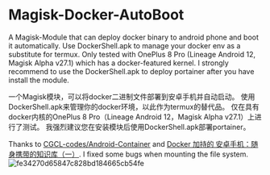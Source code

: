 # Magisk-Docker-AutoBoot

A Magisk-Module that can deploy docker binary to android phone and boot it automatically.
Use DockerShell.apk to manage your docker env as a substitute for termux.
Only tested with OnePlus 8 Pro (Lineage Android 12, Magisk Alpha v27.1) which has a docker-featured kernel.
I strongly recommend to use the DockerShell.apk to deploy portainer after you have install the module.

一个Magisk模块，可以将docker二进制文件部署到安卓手机并自动启动。
使用DockerShell.apk来管理你的docker环境，以此作为termux的替代品。
仅在具有docker内核的OnePlus 8 Pro（Lineage Android 12，Magisk Alpha v27.1）上进行了测试。
我强烈建议您在安装模块后使用DockerShell.apk部署portainer。

Thanks to [CGCL-codes/Android-Container](https://github.com/CGCL-codes/Android-Container) and [Docker 加持的 安卓手机：随身携带的知识库（一）](https://soulteary.com/2024/05/03/docker-powered-android-phone-knowledge-base-you-can-carry-with-you-1.html).
I fixed some bugs when mounting the file system.
![fe34270d65847c828bd184665cb54fe](https://github.com/user-attachments/assets/86b0e9fb-61c2-4b68-b630-ee12485dc557)
